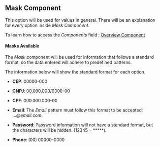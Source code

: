 ## Mask Component

This option will be used for values in general. There will be an explanation for every option inside *Mask Component*.

To learn how to access the *Components* field : [Overview Component ](../../components/data_dictionary/overview_component.md)

#### Masks Available

The *Mask* component will be used for information that follows a standard format, so the data entered will adhere to predefined patterns.

The information below will show the standard format for each option.

- **CEP**: 00000-000

- **CNPJ**: 00.000.000/0000-00

- **CPF**: 000.000.000-00

- **Email**: The *Email* pattern must follow this format to be accepted: ...*@email.com*.

- **Password**: Password information will not have a standard format, but the characters will be hidden. (12345 = *****).

- **Phone**: (00) 00000-0000

